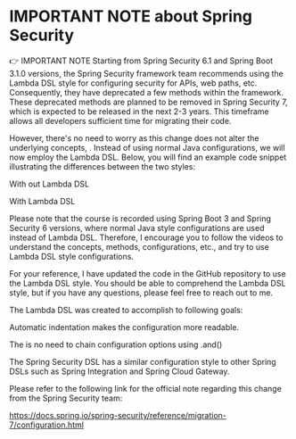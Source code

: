 # IMPORTANT NOTE about Spring Security

👉 IMPORTANT NOTE
Starting from Spring Security 6.1 and Spring Boot 3.1.0 versions, the Spring Security framework team recommends using the Lambda DSL style for configuring security for APIs, web paths, etc. Consequently, they have deprecated a few methods within the framework. These deprecated methods are planned to be removed in Spring Security 7, which is expected to be released in the next 2-3 years. This timeframe allows all developers sufficient time for migrating their code.

However, there's no need to worry as this change does not alter the underlying concepts, . Instead of using normal Java configurations, we will now employ the Lambda DSL. Below, you will find an example code snippet illustrating the differences between the two styles:

With out Lambda DSL


With Lambda DSL


Please note that the course is recorded using Spring Boot 3 and Spring Security 6 versions, where normal Java style configurations are used instead of Lambda DSL. Therefore, I encourage you to follow the videos to understand the concepts, methods, configurations, etc., and try to use Lambda DSL style configurations.

For your reference, I have updated the code in the GitHub repository to use the Lambda DSL style. You should be able to comprehend the Lambda DSL style, but if you have any questions, please feel free to reach out to me.

The Lambda DSL was created to accomplish to following goals:

Automatic indentation makes the configuration more readable.

The is no need to chain configuration options using .and()

The Spring Security DSL has a similar configuration style to other Spring DSLs such as Spring Integration and Spring Cloud Gateway.

Please refer to the following link for the official note regarding this change from the Spring Security team:

https://docs.spring.io/spring-security/reference/migration-7/configuration.html

